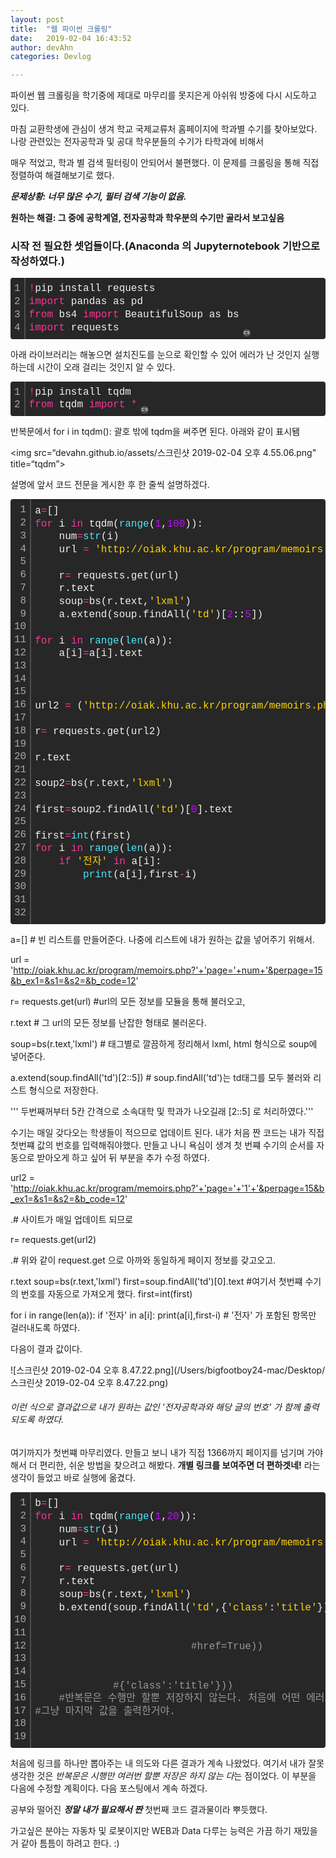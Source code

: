 ```yaml
---
layout: post
title:  "웹 파이썬 크롤링"
date:   2019-02-04 16:43:52
author: devAhn
categories: Devlog

---
```




파이썬 웹 크롤링을 학기중에 제대로 마무리를 못지은게 아쉬워 방중에 다시 시도하고 있다. 


마침 교환학생에 관심이 생겨 학교 국제교류처 홈페이지에 학과별 수기를 찾아보았다. 나랑 관련있는 전자공학과 및 공대 학우분들의 수기가 타학과에 비해서


매우 적었고, 학과 별 검색 필터링이 안되어서 불편했다. 이 문제를 크롤링을 통해 직접 정렬하여 해결해보기로 했다.






***문제상황: 너무 많은 수기, 필터 검색 기능이 없음.***

**원하는 해결: 그 중에 공학계열, 전자공학과 학우분의 수기만 골라서 보고싶음**




### 시작 전 필요한 셋업들이다.(Anaconda 의 Jupyternotebook 기반으로 작성하였다.)

<div class="colorscripter-code" style="color:#f0f0f0; font-family:Consolas, 'Liberation Mono', Menlo, Courier, monospace !important; position:relative !important; overflow:auto"><table class="colorscripter-code-table" style="margin:0; padding:0; border:none; background-color:#272727; border-radius:4px;" cellspacing="0" cellpadding="0"><tr><td style="padding:6px; border-right:2px solid #4f4f4f"><div style="margin:0; padding:0; word-break:normal; text-align:right; color:#aaa; font-family:Consolas, 'Liberation Mono', Menlo, Courier, monospace !important; line-height:130%"><div style="line-height:130%">1</div><div style="line-height:130%">2</div><div style="line-height:130%">3</div><div style="line-height:130%">4</div></div></td><td style="padding:6px 0"><div style="margin:0; padding:0; color:#f0f0f0; font-family:Consolas, 'Liberation Mono', Menlo, Courier, monospace !important; line-height:130%"><div style="padding:0 6px; white-space:pre; line-height:130%"><span style="color:#0086b3"></span><span style="color:#ff3399">!</span>pip&nbsp;install&nbsp;requests</div><div style="padding:0 6px; white-space:pre; line-height:130%"><span style="color:#ff3399">import</span>&nbsp;pandas&nbsp;as&nbsp;pd</div><div style="padding:0 6px; white-space:pre; line-height:130%"><span style="color:#ff3399">from</span>&nbsp;bs4&nbsp;<span style="color:#ff3399">import</span>&nbsp;BeautifulSoup&nbsp;as&nbsp;bs</div><div style="padding:0 6px; white-space:pre; line-height:130%"><span style="color:#ff3399">import</span>&nbsp;requests</div></div></td><td style="vertical-align:bottom; padding:0 2px 4px 0"><a href="http://colorscripter.com/info#e" target="_blank" style="text-decoration:none; color:white"><span style="font-size:9px; word-break:normal; background-color:#4f4f4f; color:white; border-radius:10px; padding:1px">cs</span></a></td></tr></table></div>




아래 라이브러리는 해놓으면 설치진도를 눈으로 확인할 수 있어 에러가 난 것인지 실행하는데 시간이 오래 걸리는 것인지 알 수 있다.




<div class="colorscripter-code" style="color:#f0f0f0; font-family:Consolas, 'Liberation Mono', Menlo, Courier, monospace !important; position:relative !important; overflow:auto"><table class="colorscripter-code-table" style="margin:0; padding:0; border:none; background-color:#272727; border-radius:4px;" cellspacing="0" cellpadding="0"><tr><td style="padding:6px; border-right:2px solid #4f4f4f"><div style="margin:0; padding:0; word-break:normal; text-align:right; color:#aaa; font-family:Consolas, 'Liberation Mono', Menlo, Courier, monospace !important; line-height:130%"><div style="line-height:130%">1</div><div style="line-height:130%">2</div></div></td><td style="padding:6px 0"><div style="margin:0; padding:0; color:#f0f0f0; font-family:Consolas, 'Liberation Mono', Menlo, Courier, monospace !important; line-height:130%"><div style="padding:0 6px; white-space:pre; line-height:130%"><span style="color:#0086b3"></span><span style="color:#ff3399">!</span>pip&nbsp;install&nbsp;tqdm</div><div style="padding:0 6px; white-space:pre; line-height:130%"><span style="color:#ff3399">from</span>&nbsp;tqdm&nbsp;<span style="color:#ff3399">import</span>&nbsp;<span style="color:#0086b3"></span><span style="color:#ff3399">*</span></div></div></td><td style="vertical-align:bottom; padding:0 2px 4px 0"><a href="http://colorscripter.com/info#e" target="_blank" style="text-decoration:none; color:white"><span style="font-size:9px; word-break:normal; background-color:#4f4f4f; color:white; border-radius:10px; padding:1px">cs</span></a></td></tr></table></div>

반복문에서 for i in tqdm(): 
괄호 밖에 tqdm을 써주면 된다. 아래와 같이 표시됌

<img src=“devahn.github.io/assets/스크린샷 2019-02-04 오후 4.55.06.png" title=“tqdm”>



설명에 앞서 코드 전문을 게시한 후 한 줄씩 설명하겠다.

<div class="colorscripter-code" style="color:#f0f0f0; font-family:Consolas, 'Liberation Mono', Menlo, Courier, monospace !important; position:relative !important; overflow:auto"><table class="colorscripter-code-table" style="margin:0; padding:0; border:none; background-color:#272727; border-radius:4px;" cellspacing="0" cellpadding="0"><tr><td style="padding:6px; border-right:2px solid #4f4f4f"><div style="margin:0; padding:0; word-break:normal; text-align:right; color:#aaa; font-family:Consolas, 'Liberation Mono', Menlo, Courier, monospace !important; line-height:130%"><div style="line-height:130%">1</div><div style="line-height:130%">2</div><div style="line-height:130%">3</div><div style="line-height:130%">4</div><div style="line-height:130%">5</div><div style="line-height:130%">6</div><div style="line-height:130%">7</div><div style="line-height:130%">8</div><div style="line-height:130%">9</div><div style="line-height:130%">10</div><div style="line-height:130%">11</div><div style="line-height:130%">12</div><div style="line-height:130%">13</div><div style="line-height:130%">14</div><div style="line-height:130%">15</div><div style="line-height:130%">16</div><div style="line-height:130%">17</div><div style="line-height:130%">18</div><div style="line-height:130%">19</div><div style="line-height:130%">20</div><div style="line-height:130%">21</div><div style="line-height:130%">22</div><div style="line-height:130%">23</div><div style="line-height:130%">24</div><div style="line-height:130%">25</div><div style="line-height:130%">26</div><div style="line-height:130%">27</div><div style="line-height:130%">28</div><div style="line-height:130%">29</div><div style="line-height:130%">30</div><div style="line-height:130%">31</div><div style="line-height:130%">32</div></div></td><td style="padding:6px 0"><div style="margin:0; padding:0; color:#f0f0f0; font-family:Consolas, 'Liberation Mono', Menlo, Courier, monospace !important; line-height:130%"><div style="padding:0 6px; white-space:pre; line-height:130%">a<span style="color:#0086b3"></span><span style="color:#ff3399">=</span>[]</div><div style="padding:0 6px; white-space:pre; line-height:130%"><span style="color:#ff3399">for</span>&nbsp;i&nbsp;<span style="color:#ff3399">in</span>&nbsp;tqdm(<span style="color:#4be6fa">range</span>(<span style="color:#c10aff">1</span>,<span style="color:#c10aff">100</span>)):</div><div style="padding:0 6px; white-space:pre; line-height:130%">&nbsp;&nbsp;&nbsp;&nbsp;num<span style="color:#0086b3"></span><span style="color:#ff3399">=</span><span style="color:#4be6fa">str</span>(i)</div><div style="padding:0 6px; white-space:pre; line-height:130%">&nbsp;&nbsp;&nbsp;&nbsp;url&nbsp;<span style="color:#0086b3"></span><span style="color:#ff3399">=</span>&nbsp;<span style="color:#ffd500">'http://oiak.khu.ac.kr/program/memoirs.php?'</span><span style="color:#0086b3"></span><span style="color:#ff3399">+</span><span style="color:#ffd500">'page='</span><span style="color:#0086b3"></span><span style="color:#ff3399">+</span>num<span style="color:#0086b3"></span><span style="color:#ff3399">+</span><span style="color:#ffd500">'&amp;perpage=15&amp;b_ex1=&amp;s1=&amp;s2=&amp;b_code=12'</span></div><div style="padding:0 6px; white-space:pre; line-height:130%">&nbsp;&nbsp;&nbsp;&nbsp;</div><div style="padding:0 6px; white-space:pre; line-height:130%">&nbsp;&nbsp;&nbsp;&nbsp;r<span style="color:#0086b3"></span><span style="color:#ff3399">=</span>&nbsp;requests.get(url)</div><div style="padding:0 6px; white-space:pre; line-height:130%">&nbsp;&nbsp;&nbsp;&nbsp;r.text</div><div style="padding:0 6px; white-space:pre; line-height:130%">&nbsp;&nbsp;&nbsp;&nbsp;soup<span style="color:#0086b3"></span><span style="color:#ff3399">=</span>bs(r.text,<span style="color:#ffd500">'lxml'</span>)</div><div style="padding:0 6px; white-space:pre; line-height:130%">&nbsp;&nbsp;&nbsp;&nbsp;a.extend(soup.findAll(<span style="color:#ffd500">'td'</span>)[<span style="color:#c10aff">2</span>::<span style="color:#c10aff">5</span>])</div><div style="padding:0 6px; white-space:pre; line-height:130%">&nbsp;</div><div style="padding:0 6px; white-space:pre; line-height:130%"><span style="color:#ff3399">for</span>&nbsp;i&nbsp;<span style="color:#ff3399">in</span>&nbsp;<span style="color:#4be6fa">range</span>(<span style="color:#4be6fa">len</span>(a)):</div><div style="padding:0 6px; white-space:pre; line-height:130%">&nbsp;&nbsp;&nbsp;&nbsp;a[i]<span style="color:#0086b3"></span><span style="color:#ff3399">=</span>a[i].text</div><div style="padding:0 6px; white-space:pre; line-height:130%">&nbsp;</div><div style="padding:0 6px; white-space:pre; line-height:130%">&nbsp;&nbsp;&nbsp;&nbsp;</div><div style="padding:0 6px; white-space:pre; line-height:130%">&nbsp;&nbsp;&nbsp;&nbsp;</div><div style="padding:0 6px; white-space:pre; line-height:130%">url2&nbsp;<span style="color:#0086b3"></span><span style="color:#ff3399">=</span>&nbsp;(<span style="color:#ffd500">'http://oiak.khu.ac.kr/program/memoirs.php?'</span><span style="color:#0086b3"></span><span style="color:#ff3399">+</span><span style="color:#ffd500">'page='</span><span style="color:#0086b3"></span><span style="color:#ff3399">+</span><span style="color:#ffd500">'1'</span><span style="color:#0086b3"></span><span style="color:#ff3399">+</span><span style="color:#ffd500">'&amp;perpage=15&amp;b_ex1=&amp;s1=&amp;s2=&amp;b_code=12'</span>)</div><div style="padding:0 6px; white-space:pre; line-height:130%">&nbsp;</div><div style="padding:0 6px; white-space:pre; line-height:130%">r<span style="color:#0086b3"></span><span style="color:#ff3399">=</span>&nbsp;requests.get(url2)</div><div style="padding:0 6px; white-space:pre; line-height:130%">&nbsp;</div><div style="padding:0 6px; white-space:pre; line-height:130%">r.text</div><div style="padding:0 6px; white-space:pre; line-height:130%">&nbsp;</div><div style="padding:0 6px; white-space:pre; line-height:130%">soup2<span style="color:#0086b3"></span><span style="color:#ff3399">=</span>bs(r.text,<span style="color:#ffd500">'lxml'</span>)</div><div style="padding:0 6px; white-space:pre; line-height:130%">&nbsp;</div><div style="padding:0 6px; white-space:pre; line-height:130%">first<span style="color:#0086b3"></span><span style="color:#ff3399">=</span>soup2.findAll(<span style="color:#ffd500">'td'</span>)[<span style="color:#c10aff">0</span>].text</div><div style="padding:0 6px; white-space:pre; line-height:130%">&nbsp;</div><div style="padding:0 6px; white-space:pre; line-height:130%">first<span style="color:#0086b3"></span><span style="color:#ff3399">=</span><span style="color:#4be6fa">int</span>(first)</div><div style="padding:0 6px; white-space:pre; line-height:130%"><span style="color:#ff3399">for</span>&nbsp;i&nbsp;<span style="color:#ff3399">in</span>&nbsp;<span style="color:#4be6fa">range</span>(<span style="color:#4be6fa">len</span>(a)):</div><div style="padding:0 6px; white-space:pre; line-height:130%">&nbsp;&nbsp;&nbsp;&nbsp;<span style="color:#ff3399">if</span>&nbsp;<span style="color:#ffd500">'전자'</span>&nbsp;<span style="color:#ff3399">in</span>&nbsp;a[i]:</div><div style="padding:0 6px; white-space:pre; line-height:130%">&nbsp;&nbsp;&nbsp;&nbsp;&nbsp;&nbsp;&nbsp;&nbsp;<span style="color:#4be6fa">print</span>(a[i],first<span style="color:#0086b3"></span><span style="color:#ff3399">-</span>i)</div><div style="padding:0 6px; white-space:pre; line-height:130%">&nbsp;&nbsp;&nbsp;&nbsp;&nbsp;&nbsp;&nbsp;&nbsp;</div><div style="padding:0 6px; white-space:pre; line-height:130%">&nbsp;</div><div style="padding:0 6px; white-space:pre; line-height:130%">&nbsp;</div></div><div style="text-align:right; margin-top:-13px; margin-right:5px; font-size:9px; font-style:italic"><a href="http://colorscripter.com/info#e" target="_blank" style="color:#4f4f4f; text-decoration:none">Colored by Color Scripter</a></div></td><td style="vertical-align:bottom; padding:0 2px 4px 0"><a href="http://colorscripter.com/info#e" target="_blank" style="text-decoration:none; color:white"><span style="font-size:9px; word-break:normal; background-color:#4f4f4f; color:white; border-radius:10px; padding:1px">cs</span></a></td></tr></table></div>

a=[] # 빈 리스트를 만들어준다. 나중에 리스트에 내가 원하는 값을 넣어주기 위해서.

url = 'http://oiak.khu.ac.kr/program/memoirs.php?'+'page='+num+'&perpage=15&b_ex1=&s1=&s2=&b_code=12'
    
r= requests.get(url) #url의 모든 정보를 모듈을 통해 불러오고,

r.text # 그 url의 모든 정보를 난잡한 형태로 불러온다. 

soup=bs(r.text,'lxml') # 태그별로 깔끔하게 정리해서 lxml, html 형식으로 soup에 넣어준다.

a.extend(soup.findAll('td')[2::5]) # soup.findAll('td')는 td태그를 모두 불러와 리스트 형식으로 저장한다.


  ''' 두번째꺼부터 5칸 간격으로 소속대학 및 학과가 나오길래 [2::5] 로 처리하였다.'''
  
 수기는 매일 갖다오는 학생들이 적으므로 업데이트 된다. 내가 처음 짠 코드는 내가 직접 첫번쨰 값의 번호를 입력해줘야했다. 만들고 나니 욕심이 생겨 첫 번쨰 수기의 순서를 자동으로 받아오게 하고 싶어 뒤 부분을 추가 수정 하였다.
 
url2 = 'http://oiak.khu.ac.kr/program/memoirs.php?'+'page='+'1'+'&perpage=15&b_ex1=&s1=&s2=&b_code=12'
  
 .# 사이트가 매일 업데이트 되므로
  
r= requests.get(url2)

 .# 위와 같이 request.get 으로 아까와 동일하게 페이지 정보를 갖고오고.
 
r.text
soup=bs(r.text,'lxml')
first=soup.findAll('td')[0].text #여기서 첫번쨰 수기의 번호를 자동으로 가져오게 했다.
first=int(first)


for i in range(len(a)):
    if '전자' in a[i]:
        print(a[i],first-i) # '전자' 가 포함된 항목만 걸러내도록 하였다.
         
다음이 결과 값이다. 

![스크린샷 2019-02-04 오후 8.47.22.png](/Users/bigfootboy24-mac/Desktop/스크린샷 2019-02-04 오후 8.47.22.png)


        
 ###### 이런 식으로 결과값으로 내가 원하는 값인 '전자공학과와 해당 글의 번호' 가 함께 출력되도록 하였다.
 
 여기까지가 첫번쨰 마무리였다. 만들고 보니 내가 직접 1366까지 페이지를 넘기며 가야해서 더 편리한, 쉬운 방법을 찾으려고 해봤다. 
 **개별 링크를 보여주면 더 편하겟네!**
라는 생각이 들었고 바로 실행에 옮겼다.  
<div class="colorscripter-code" style="color:#f0f0f0; font-family:Consolas, 'Liberation Mono', Menlo, Courier, monospace !important; position:relative !important; overflow:auto"><table class="colorscripter-code-table" style="margin:0; padding:0; border:none; background-color:#272727; border-radius:4px;" cellspacing="0" cellpadding="0"><tr><td style="padding:6px; border-right:2px solid #4f4f4f"><div style="margin:0; padding:0; word-break:normal; text-align:right; color:#aaa; font-family:Consolas, 'Liberation Mono', Menlo, Courier, monospace !important; line-height:130%"><div style="line-height:130%">1</div><div style="line-height:130%">2</div><div style="line-height:130%">3</div><div style="line-height:130%">4</div><div style="line-height:130%">5</div><div style="line-height:130%">6</div><div style="line-height:130%">7</div><div style="line-height:130%">8</div><div style="line-height:130%">9</div><div style="line-height:130%">10</div><div style="line-height:130%">11</div><div style="line-height:130%">12</div><div style="line-height:130%">13</div><div style="line-height:130%">14</div><div style="line-height:130%">15</div><div style="line-height:130%">16</div><div style="line-height:130%">17</div><div style="line-height:130%">18</div><div style="line-height:130%">19</div></div></td><td style="padding:6px 0"><div style="margin:0; padding:0; color:#f0f0f0; font-family:Consolas, 'Liberation Mono', Menlo, Courier, monospace !important; line-height:130%"><div style="padding:0 6px; white-space:pre; line-height:130%">b<span style="color:#0086b3"></span><span style="color:#ff3399">=</span>[]</div><div style="padding:0 6px; white-space:pre; line-height:130%"><span style="color:#ff3399">for</span>&nbsp;i&nbsp;<span style="color:#ff3399">in</span>&nbsp;tqdm(<span style="color:#4be6fa">range</span>(<span style="color:#c10aff">1</span>,<span style="color:#c10aff">20</span>)):</div><div style="padding:0 6px; white-space:pre; line-height:130%">&nbsp;&nbsp;&nbsp;&nbsp;num<span style="color:#0086b3"></span><span style="color:#ff3399">=</span><span style="color:#4be6fa">str</span>(i)</div><div style="padding:0 6px; white-space:pre; line-height:130%">&nbsp;&nbsp;&nbsp;&nbsp;url&nbsp;<span style="color:#0086b3"></span><span style="color:#ff3399">=</span>&nbsp;<span style="color:#ffd500">'http://oiak.khu.ac.kr/program/memoirs.php?'</span><span style="color:#0086b3"></span><span style="color:#ff3399">+</span><span style="color:#ffd500">'page='</span><span style="color:#0086b3"></span><span style="color:#ff3399">+</span>num<span style="color:#0086b3"></span><span style="color:#ff3399">+</span><span style="color:#ffd500">'&amp;perpage=15&amp;b_ex1=&amp;s1=&amp;s2=&amp;b_code=12'</span></div><div style="padding:0 6px; white-space:pre; line-height:130%">&nbsp;&nbsp;&nbsp;&nbsp;</div><div style="padding:0 6px; white-space:pre; line-height:130%">&nbsp;&nbsp;&nbsp;&nbsp;r<span style="color:#0086b3"></span><span style="color:#ff3399">=</span>&nbsp;requests.get(url)</div><div style="padding:0 6px; white-space:pre; line-height:130%">&nbsp;&nbsp;&nbsp;&nbsp;r.text</div><div style="padding:0 6px; white-space:pre; line-height:130%">&nbsp;&nbsp;&nbsp;&nbsp;soup<span style="color:#0086b3"></span><span style="color:#ff3399">=</span>bs(r.text,<span style="color:#ffd500">'lxml'</span>)</div><div style="padding:0 6px; white-space:pre; line-height:130%">&nbsp;&nbsp;&nbsp;&nbsp;b.extend(soup.findAll(<span style="color:#ffd500">'td'</span>,{<span style="color:#ffd500">'class'</span>:<span style="color:#ffd500">'title'</span>}))</div><div style="padding:0 6px; white-space:pre; line-height:130%">&nbsp;&nbsp;&nbsp;&nbsp;&nbsp;&nbsp;&nbsp;&nbsp;&nbsp;&nbsp;&nbsp;&nbsp;&nbsp;&nbsp;&nbsp;&nbsp;&nbsp;</div><div style="padding:0 6px; white-space:pre; line-height:130%">&nbsp;</div><div style="padding:0 6px; white-space:pre; line-height:130%">&nbsp;&nbsp;&nbsp;&nbsp;&nbsp;&nbsp;&nbsp;&nbsp;&nbsp;&nbsp;&nbsp;&nbsp;&nbsp;&nbsp;&nbsp;&nbsp;&nbsp;&nbsp;&nbsp;&nbsp;&nbsp;&nbsp;&nbsp;&nbsp;&nbsp;&nbsp;<span style="color:#999999">#href=True))</span></div><div style="padding:0 6px; white-space:pre; line-height:130%">&nbsp;&nbsp;&nbsp;&nbsp;&nbsp;&nbsp;&nbsp;&nbsp;&nbsp;&nbsp;&nbsp;&nbsp;&nbsp;&nbsp;&nbsp;&nbsp;&nbsp;</div><div style="padding:0 6px; white-space:pre; line-height:130%">&nbsp;&nbsp;&nbsp;&nbsp;&nbsp;&nbsp;&nbsp;&nbsp;&nbsp;&nbsp;&nbsp;&nbsp;&nbsp;&nbsp;&nbsp;&nbsp;&nbsp;&nbsp;&nbsp;&nbsp;&nbsp;&nbsp;&nbsp;&nbsp;&nbsp;&nbsp;</div><div style="padding:0 6px; white-space:pre; line-height:130%">&nbsp;&nbsp;&nbsp;&nbsp;&nbsp;&nbsp;&nbsp;&nbsp;&nbsp;&nbsp;&nbsp;&nbsp;&nbsp;<span style="color:#999999">#{'class':'title'}))</span></div><div style="padding:0 6px; white-space:pre; line-height:130%">&nbsp;&nbsp;&nbsp;&nbsp;<span style="color:#999999">#반복문은&nbsp;수행만&nbsp;할뿐&nbsp;저장하지&nbsp;않는다.&nbsp;처음에&nbsp;어떤&nbsp;에러가&nbsp;생겼었는지&nbsp;잘생각해보기&nbsp;반복만&nbsp;하고&nbsp;저장은&nbsp;안하니까</span></div><div style="padding:0 6px; white-space:pre; line-height:130%"><span style="color:#999999">#그냥&nbsp;마지막&nbsp;값을&nbsp;출력한거야.&nbsp;</span></div><div style="padding:0 6px; white-space:pre; line-height:130%">&nbsp;</div><div style="padding:0 6px; white-space:pre; line-height:130%">&nbsp;</div></div><div style="text-align:right; margin-top:-13px; margin-right:5px; font-size:9px; font-style:italic"><a href="http://colorscripter.com/info#e" target="_blank" style="color:#4f4f4f; text-decoration:none">Colored by Color Scripter</a></div></td><td style="vertical-align:bottom; padding:0 2px 4px 0"><a href="http://colorscripter.com/info#e" target="_blank" style="text-decoration:none; color:white"><span style="font-size:9px; word-break:normal; background-color:#4f4f4f; color:white; border-radius:10px; padding:1px">cs</span></a></td></tr></table></div>
 
 
 처음에 링크를 하나만 뽑아주는 내 의도와 다른 결과가 계속 나왔었다. 여기서 내가 잘못 생각한 것은 *반복문은 시행만 여러번 할뿐 저장은 하지 않는 다*는 점이었다. 이 부분을 다음에 수정할 계획이다. 다음 포스팅에서 계속 하겠다. 
 
 공부와 떨어진 ***정말 내가 필요해서 짠*** 첫번째 코드 결과물이라 뿌듯했다. 
 
 가고싶은 분야는 자동차 및 로봇이지만 WEB과 Data 다루는 능력은 가끔 하기 재밌을 거 같아 틈틈이 하려고 한다. :)
